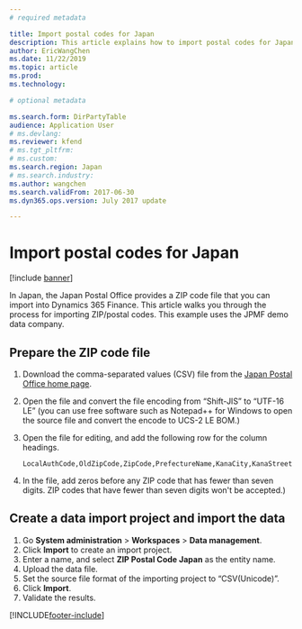 ```yaml
---
# required metadata

title: Import postal codes for Japan
description: This article explains how to import postal codes for Japan.
author: EricWangChen
ms.date: 11/22/2019
ms.topic: article
ms.prod: 
ms.technology: 

# optional metadata

ms.search.form: DirPartyTable
audience: Application User
# ms.devlang: 
ms.reviewer: kfend
# ms.tgt_pltfrm: 
# ms.custom: 
ms.search.region: Japan
# ms.search.industry: 
ms.author: wangchen
ms.search.validFrom: 2017-06-30
ms.dyn365.ops.version: July 2017 update

---
```


# Import postal codes for Japan

[!include [banner](../../includes/banner.md)]

In Japan, the Japan Postal Office provides a ZIP code file that you can import into Dynamics 365 Finance. This article walks you through the process for importing ZIP/postal codes. This example uses the JPMF demo data company.

## Prepare the ZIP code file

1. Download the comma-separated values (CSV) file from the [Japan Postal Office home page](https://www.post.japanpost.jp/zipcode/download.html).

2. Open the file and convert the file encoding from “Shift-JIS” to “UTF-16 LE” (you can use free software such as Notepad++ for Windows to open the source file and convert the encode to UCS-2 LE BOM.)

3. Open the file for editing, and add the following row for the column headings.

    ```Text
    LocalAuthCode,OldZipCode,ZipCode,PrefectureName,KanaCity,KanaStreetName,State,City,StreetName,MoreZipCodeFlag,SmallerAreaFlag,StreetChomeFlag,MoreStreetFlag,UpdateFlag,Reason
    ```
    
4. In the file, add zeros before any ZIP code that has fewer than seven digits. ZIP codes that have fewer than seven digits won't be accepted.)

## Create a data import project and import the data
1. Go **System administration** > **Workspaces** > **Data management**.
2. Click **Import** to create an import project.
3. Enter a name, and select **ZIP Postal Code Japan** as the entity name.
4. Upload the data file.
5. Set the source file format of the importing project to “CSV(Unicode)”.
6. Click **Import**.
7. Validate the results.


[!INCLUDE[footer-include](../../../includes/footer-banner.md)]
